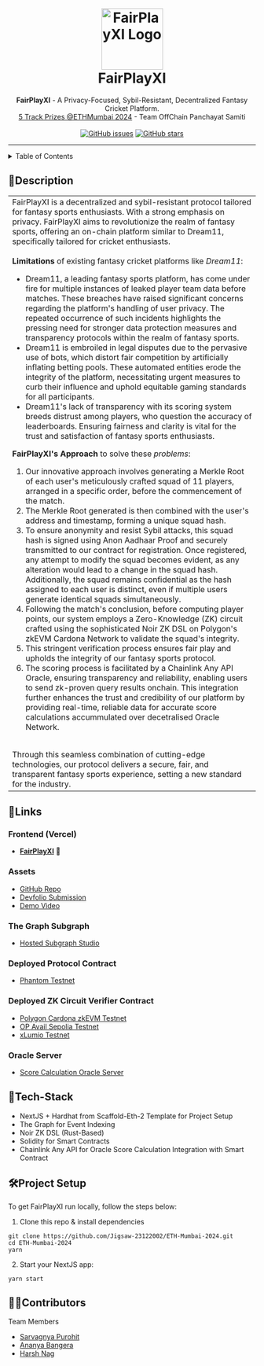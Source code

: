 <h1 align="center">
  <a href="https://github.com/Jigsaw-23122002/ETH-Mumbai-2024">
    <img src="https://devfolio.co/_next/image?url=https%3A%2F%2Fassets.devfolio.co%2Fhackathons%2F6e69b8b92a344c8cbd6d9dd6f57f03bf%2Fprojects%2F3f82fc36ee4845d0b4e8d73862bd8a38%2Fe7d627de-eeef-421d-8a77-d5464ebe692f.jpeg&w=1440&q=75" alt="FairPlayXI Logo" width="125" height="125">
  </a>
  <br>
  FairPlayXI 
</h1>
 
<div align="center">
   <strong>FairPlayXI</strong> - A Privacy-Focused, Sybil-Resistant, Decentralized Fantasy Cricket Platform. <br>
  <a href="https://devfolio.co/projects/fairplayxi-b88f">5 Track Prizes @ETHMumbai 2024</a> - Team OffChain Panchayat Samiti <br> <br>
  <a href="https://github.com/Jigsaw-23122002/ETH-Mumbai-2024/issues"><img alt="GitHub issues" src="https://img.shields.io/github/issues/Jigsaw-23122002/ETH-Mumbai-2024?color=red&style=for-the-badge"></a>
  <a href="https://github.com/Jigsaw-23122002/ETH-Mumbai-2024/stargazers"><img alt="GitHub stars" src="https://img.shields.io/github/stars/Jigsaw-23122002/ETH-Mumbai-2024?style=for-the-badge"></a>  
</div>

<hr>

<details>
<summary>Table of Contents</summary>

- [Description](#description)
- [Links](#links)
- [Tech Stack](#tech-stack)
- [Project Setup](#project-setup)
- [Contributors](#contributors)

</details>

## 📝Description

<table>
  <tr>
    <td>
FairPlayXI is a decentralized and sybil-resistant protocol tailored for fantasy sports enthusiasts. With a strong emphasis on privacy. FairPlayXI aims to revolutionize the realm of fantasy sports, offering an on-chain platform similar to Dream11, specifically tailored for cricket enthusiasts.
<br><br>
      <strong>Limitations</strong> of existing fantasy cricket platforms like <i>Dream11</i>:
      <ul>
<li> Dream11, a leading fantasy sports platform, has come under fire for multiple instances of leaked player team data before matches. These breaches have raised significant concerns regarding the platform's handling of user privacy. The repeated occurrence of such incidents highlights the pressing need for stronger data protection measures and transparency protocols within the realm of fantasy sports.
<li> Dream11 is embroiled in legal disputes due to the pervasive use of bots, which distort fair competition by artificially inflating betting pools. These automated entities erode the integrity of the platform, necessitating urgent measures to curb their influence and uphold equitable gaming standards for all participants.
<li> Dream11's lack of transparency with its scoring system breeds distrust among players, who question the accuracy of leaderboards. Ensuring fairness and clarity is vital for the trust and satisfaction of fantasy sports enthusiasts.
      </ul>
<strong>FairPlayXI's Approach</strong> to solve these <i>problems</i>:
      <ol>
<li> Our innovative approach involves generating a Merkle Root of each user's meticulously crafted squad of 11 players, arranged in a specific order, before the commencement of the match.
<li> The Merkle Root generated is then combined with the user's address and timestamp, forming a unique squad hash.
<li> To ensure anonymity and resist Sybil attacks, this squad hash is signed using Anon Aadhaar Proof and securely transmitted to our contract for registration. Once registered, any attempt to modify the squad becomes evident, as any alteration would lead to a change in the squad hash. Additionally, the squad remains confidential as the hash assigned to each user is distinct, even if multiple users generate identical squads simultaneously.
<li> Following the match's conclusion, before computing player points, our system employs a Zero-Knowledge (ZK) circuit crafted using the sophisticated Noir ZK DSL on Polygon's zkEVM Cardona Network to validate the squad's integrity.
<li> This stringent verification process ensures fair play and upholds the integrity of our fantasy sports protocol.
<li> The scoring process is facilitated by a Chainlink Any API Oracle, ensuring transparency and reliability, enabling users to send zk-proven query results onchain. This integration further enhances the trust and credibility of our platform by providing real-time, reliable data for accurate score calculations accummulated over decetralised Oracle Network.
      </ol>
<br> Through this seamless combination of cutting-edge technologies, our protocol delivers a secure, fair, and transparent fantasy sports experience, setting a new standard for the industry.
    </td>
  </tr>
  </table>
  
## 🔗Links

### Frontend (Vercel)
- [**FairPlayXI**](https://fairplayxi-sarvagnya.vercel.app/?_vercel_share=7XUHmYBZNDSloyWxg1fHNNumRZ4w0JVq) 🚀

### Assets
- [GitHub Repo](https://github.com/Jigsaw-23122002/ETH-Mumbai-2024)
- [Devfolio Submission](https://devfolio.co/projects/fairplayxi-b88f)
- [Demo Video](https://youtu.be/7khPnTrDhCY)

### The Graph Subgraph
- [Hosted Subgraph Studio](https://api.studio.thegraph.com/query/41844/fairplay/0.0.1)

### Deployed Protocol Contract
- [Phantom Testnet](https://testnet.ftmscan.com/address/0x428d0a6e0eb291cba9952b5d83f0e4d59072e251)

### Deployed ZK Circuit Verifier Contract
- [Polygon Cardona zkEVM Testnet](https://cardona-zkevm.polygonscan.com/address/0x272b0f6c42932bdb6df920d2eb97910cd63b31d5)
- [OP Avail Sepolia Testnet](https://op-avail-sepolia-explorer.alt.technology/address/0x272b0f6C42932bdb6DF920d2eB97910cD63B31d5)
- [xLumio Testnet](https://explorer.testnet.lumio.io/address/0x364B32f84E5388f2299641AaAD6aBEc8a65c4D74)

### Oracle Server
- [Score Calculation Oracle Server](https://puce-smoggy-clam.cyclic.app)

## 🤖Tech-Stack

- NextJS + Hardhat from Scaffold-Eth-2 Template for Project Setup
- The Graph for Event Indexing
- Noir ZK DSL (Rust-Based)
- Solidity for Smart Contracts
- Chainlink Any API for Oracle Score Calculation Integration with Smart Contract

## 🛠Project Setup

To get FairPlayXI run locally, follow the steps below:

1. Clone this repo & install dependencies

```
git clone https://github.com/Jigsaw-23122002/ETH-Mumbai-2024.git
cd ETH-Mumbai-2024
yarn
```

2. Start your NextJS app:

```
yarn start
```

## 👩‍💻Contributors

Team Members

- [Sarvagnya Purohit](https://github.com/saRvaGnyA) 
- [Ananya Bangera](https://github.com/ananya-bangera) 
- [Harsh Nag](https://github.com/Jigsaw-23122002) 
